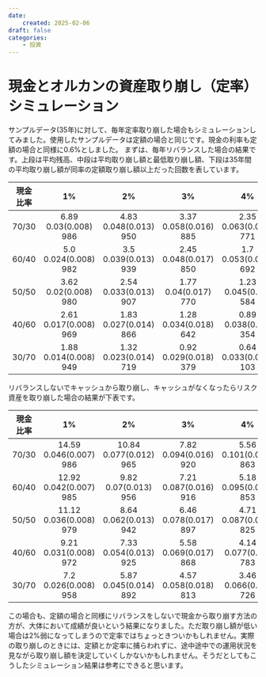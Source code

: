 ```yaml
---
date:
    created: 2025-02-06
draft: false
categories:
    - 投資
---
```


# 現金とオルカンの資産取り崩し（定率）シミュレーション

サンプルデータ(35年)に対して、毎年定率取り崩した場合もシミュレーションしてみました。使用したサンプルデータは定額の場合と同じです。現金の利率も定額の場合と同様に0.6%としました。
まずは、毎年リバランスした場合の結果です。上段は平均残高、中段は平均取り崩し額と最低取り崩し額、下段は35年間の平均取り崩し額が同率の定額取り崩し額以上だった回数を表しています。
<!-- more -->

| 現金比率 | 1% | 2% | 3% | 4% | 5% |
| :--: | :--: | :--: | :--: | :--: | :--: |
| 70/30 |6.89<br>0.03(0.008)<br>986 |4.83<br>0.048(0.013)<br>950 |3.37<br>0.058(0.016)<br>885 |2.35<br>0.063(0.019)<br>771 |1.63<br>0.064(0.02)<br>638 |
| 60/40 |5.0<br>0.024(0.008)<br>982 |3.5<br>0.039(0.013)<br>939 |2.45<br>0.048(0.017)<br>850 |1.7<br>0.053(0.019)<br>692 |1.18<br>0.054(0.021)<br>515 |
| 50/50 |3.62<br>0.02(0.008)<br>980 |2.54<br>0.033(0.013)<br>907 |1.77<br>0.04(0.017)<br>770 |1.23<br>0.045(0.02)<br>584 |0.85<br>0.047(0.022)<br>331 |
| 40/60 |2.61<br>0.017(0.008)<br>969 |1.83<br>0.027(0.014)<br>866 |1.28<br>0.034(0.018)<br>642 |0.89<br>0.038(0.02)<br>354 |0.62<br>0.04(0.022)<br>139 |
| 30/70 |1.88<br>0.014(0.008)<br>949 |1.32<br>0.023(0.014)<br>719 |0.92<br>0.029(0.018)<br>379 |0.64<br>0.033(0.021)<br>103 |0.44<br>0.035(0.023)<br>16 |

リバランスしないでキャッシュから取り崩し、キャッシュがなくなったらリスク資産を取り崩した場合の結果が下表です。

| 現金比率 | 1% | 2% | 3% | 4% | 5% |
| :--: | :--: | :--: | :--: | :--: | :--: |
| 70/30 |14.59<br>0.046(0.007)<br>986 |10.84<br>0.077(0.012)<br>965 |7.82<br>0.094(0.016)<br>920 |5.56<br>0.101(0.018)<br>863 |3.91<br>0.102(0.019)<br>775 |
| 60/40 |12.92<br>0.042(0.007)<br>985 |9.82<br>0.07(0.013)<br>956 |7.21<br>0.087(0.016)<br>916 |5.18<br>0.095(0.019)<br>853 |3.68<br>0.097(0.02)<br>758 |
| 50/50 |11.12<br>0.036(0.008)<br>979 |8.64<br>0.062(0.013)<br>942 |6.46<br>0.078(0.017)<br>897 |4.71<br>0.087(0.019)<br>825 |3.39<br>0.09(0.021)<br>730 |
| 40/60 |9.21<br>0.031(0.008)<br>972 |7.33<br>0.054(0.013)<br>925 |5.58<br>0.069(0.017)<br>868 |4.14<br>0.077(0.02)<br>783 |3.02<br>0.081(0.022)<br>689 |
| 30/70 |7.2<br>0.026(0.008)<br>958 |5.87<br>0.045(0.014)<br>892 |4.57<br>0.058(0.018)<br>813 |3.46<br>0.066(0.02)<br>726 |2.56<br>0.07(0.022)<br>621 |

この場合も、定額の場合と同様にリバランスをしないで現金から取り崩す方法の方が、大体において成績が良いという結果になりました。ただ取り崩し額が低い場合は2%弱になってしまうので定率ではちょっときついかもしれません。実際の取り崩しのときには、定額とか定率に捕らわれずに、途中途中での運用状況を見ながら取り崩し額を決定していくしかないかもしれません。そうだとしてもこうしたシミュレーション結果は参考にできると思います。
